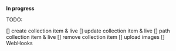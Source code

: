 **In progress**

TODO:

[] create collection item & live
[] update collection item & live
[] path collection item & live
[] remove collection item
[] upload images
[] WebHooks
